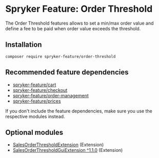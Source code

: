 # Spryker Feature: Order Threshold

The Order Threshold features allows to set a min/max order value and define a fee to be paid when order value exceeds the threshold.

## Installation

```
composer require spryker-feature/order-threshold
```

## Recommended feature dependencies
- [spryker-feature/cart](https://github.com/spryker-feature/cart)
- [spryker-feature/checkout](https://github.com/spryker-feature/checkout)
- [spryker-feature/order-management](https://github.com/spryker-feature/order-management)
- [spryker-feature/prices](https://github.com/spryker-feature/prices)

If you don't include the feature dependencies, make sure you use the respective modules instead.

## Optional modules
- [SalesOrderThresholdExtension](https://github.com/spryker/sales-order-threshold-extension) (Extension)
- [SalesOrderThresholdGuiExtension ^1.1.0](https://github.com/spryker/sales-order-threshold-gui-extension) (Extension)
